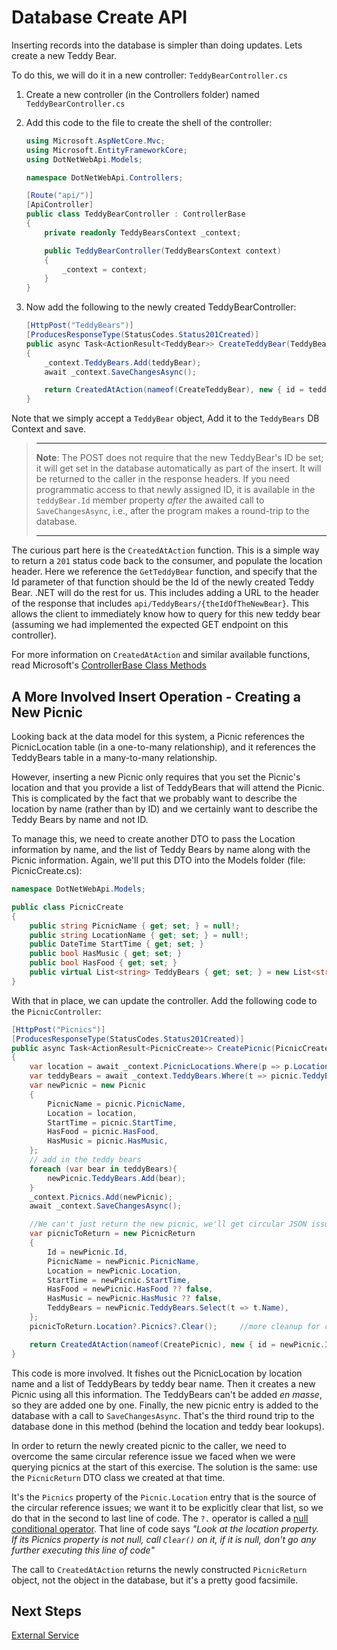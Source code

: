 # Database Create API

Inserting records into the database is simpler than doing updates. Lets create a new Teddy Bear.

To do this, we will do it in a new controller: `TeddyBearController.cs`

1. Create a new controller (in the Controllers folder) named `TeddyBearController.cs`
2. Add this code to the file to create the shell of the controller:

    ```C#
    using Microsoft.AspNetCore.Mvc;
    using Microsoft.EntityFrameworkCore;
    using DotNetWebApi.Models;

    namespace DotNetWebApi.Controllers;

    [Route("api/")]
    [ApiController]
    public class TeddyBearController : ControllerBase
    {
        private readonly TeddyBearsContext _context;

        public TeddyBearController(TeddyBearsContext context)
        {
            _context = context;
        }
    }
    ```

3. Now add the following to the newly created TeddyBearController:

    ```C#
    [HttpPost("TeddyBears")]
    [ProducesResponseType(StatusCodes.Status201Created)]
    public async Task<ActionResult<TeddyBear>> CreateTeddyBear(TeddyBear teddyBear)
    {
        _context.TeddyBears.Add(teddyBear);
        await _context.SaveChangesAsync();

        return CreatedAtAction(nameof(CreateTeddyBear), new { id = teddyBear.Id }, teddyBear);
    }
    ```

Note that we simply accept a `TeddyBear` object, Add it to the `TeddyBears` DB Context and save.

> ---
> **Note**: The POST does not require that the new TeddyBear's ID be set; it will get set in
> the database automatically as part of the insert.  It will be returned to the caller in the 
> response headers.  If you need programmatic access to that newly assigned ID, it is available 
> in the `teddyBear.Id` member property _after_ the awaited call to `SaveChangesAsync`, i.e.,
> after the program makes a round-trip to the database.
>
> ---

The curious part here is the `CreatedAtAction` function. This is a simple way to return a `201` status code back to the consumer, and populate the location header. Here we reference the `GetTeddyBear` function, and specify that the Id parameter of that function should be the Id of the newly created Teddy Bear. .NET will do the rest for us.  This includes adding a URL to 
the header of the response that includes `api/TeddyBears/{theIdOfTheNewBear}`. This allows the
client to immediately know how to query for this new teddy bear (assuming we had implemented
the expected GET endpoint on this controller).

For more information on `CreatedAtAction` and similar available functions, read Microsoft's [ControllerBase Class Methods](https://learn.microsoft.com/en-us/dotnet/api/microsoft.aspnetcore.mvc.controllerbase?view=aspnetcore-7.0#methods)

## A More Involved Insert Operation - Creating a New Picnic

Looking back at the data model for this system, a Picnic references the PicnicLocation table
(in a one-to-many relationship), and it references the TeddyBears table in a many-to-many
relationship.

However, inserting a new Picnic only requires that you set the Picnic's location and that
you provide a list of TeddyBears that will attend the Picnic.  This is complicated by the
fact that we probably want to describe the location by name (rather than by ID) and we
certainly want to describe the Teddy Bears by name and not ID.

To manage this, we need to create another DTO to pass the Location information by name, and
the list of Teddy Bears by name along with the Picnic information.  Again, we'll put this 
DTO into the Models folder (file: PicnicCreate.cs):

```C#
namespace DotNetWebApi.Models;

public class PicnicCreate 
{
    public string PicnicName { get; set; } = null!;
    public string LocationName { get; set; } = null!;
    public DateTime StartTime { get; set; }
    public bool HasMusic { get; set; }
    public bool HasFood { get; set; }
    public virtual List<string> TeddyBears { get; set; } = new List<string>();
}
```
With that in place, we can update the controller. Add the following code to the 
`PicnicController`:

```C#
[HttpPost("Picnics")]
[ProducesResponseType(StatusCodes.Status201Created)]
public async Task<ActionResult<PicnicCreate>> CreatePicnic(PicnicCreate picnic)
{
    var location = await _context.PicnicLocations.Where(p => p.LocationName == picnic.LocationName).FirstOrDefaultAsync();
    var teddyBears = await _context.TeddyBears.Where(t => picnic.TeddyBears.Contains(t.Name)).ToListAsync();
    var newPicnic = new Picnic
    {
        PicnicName = picnic.PicnicName,
        Location = location,
        StartTime = picnic.StartTime,
        HasFood = picnic.HasFood,
        HasMusic = picnic.HasMusic,
    };
    // add in the teddy bears
    foreach (var bear in teddyBears){
        newPicnic.TeddyBears.Add(bear);
    }
    _context.Picnics.Add(newPicnic);
    await _context.SaveChangesAsync();

    //We can't just return the new picnic, we'll get circular JSON issues, so...
    var picnicToReturn = new PicnicReturn
    {
        Id = newPicnic.Id,
        PicnicName = newPicnic.PicnicName,
        Location = newPicnic.Location,
        StartTime = newPicnic.StartTime,
        HasFood = newPicnic.HasFood ?? false,
        HasMusic = newPicnic.HasMusic ?? false,
        TeddyBears = newPicnic.TeddyBears.Select(t => t.Name),
    };
    picnicToReturn.Location?.Picnics?.Clear();     //more cleanup for circular JSON issues

    return CreatedAtAction(nameof(CreatePicnic), new { id = newPicnic.Id }, picnicToReturn);
}
```
This code is more involved.  It fishes out the PicnicLocation by location name and a list of
TeddyBears by teddy bear name.  Then it creates a new Picnic using all this information. The
TeddyBears can't be added _en masse_, so they are added one by one.  Finally, the new picnic 
entry is added to the database with a call to `SaveChangesAsync`.  That's the third round 
trip to the database done in this method (behind the location and teddy bear lookups).

In order to return the newly created picnic to the caller, we need to overcome the same 
circular reference issue we faced when we were querying picnics at the start of this exercise.
The solution is the same: use the `PicnicReturn` DTO class we created at that time.

It's the `Picnics` property of the  `Picnic.Location` entry that is the source of the circular 
reference issues; we want it to be explicitly clear that list, so we do that in the second to
last line of code.  The `?.` operator is called a 
[null conditional operator](https://learn.microsoft.com/en-us/dotnet/csharp/language-reference/operators/member-access-operators).
That line of code says _"Look at the location property.  If its Picnics property is not null,
call `Clear()` on it, if it is null, don't go any further executing this line of code"_

The call to `CreatedAtAction` returns the newly constructed `PicnicReturn` object, not the 
object in the database, but it's a pretty good facsimile.

## Next Steps

[External Service](/docs/5-External-Service.md)